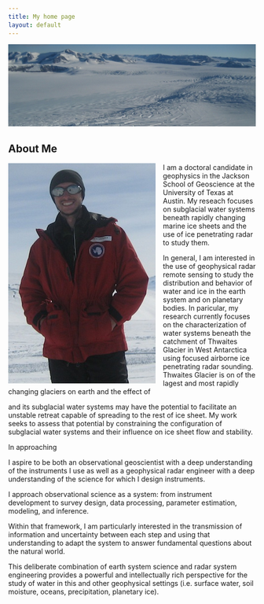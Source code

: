 ```yaml
---
title: My home page
layout: default
---
```


![Alt text](/images/ice.jpg)

## About Me

<div style="float: left;margin:0px 15px 0px 0px;"><img src="/images/picture.jpg" /> </div>

I am a doctoral candidate in geophysics in the Jackson School of Geoscience at the University of Texas at Austin.  My reseach focuses on subglacial water systems beneath  rapidly changing marine ice sheets and the use of ice penetrating radar to study them.  

In general, I am interested in the use of geophysical radar remote sensing to study the distribution and behavior of water and ice in the earth system and on planetary bodies. In paricular, my research currently focuses on the characterization of water systems beneath the catchment of Thwaites Glacier in West Antarctica using focused airborne ice penetrating radar sounding.  Thwaites Glacier is on of the lagest and most rapidly changing glaciers on earth and the effect of

and its subglacial water systems may have the potential to facilitate an unstable retreat capable of spreading to the rest of ice sheet.  My work seeks to assess that potential by constraining the configuration of subglacial water systems and their influence on ice sheet flow and stability.

In approaching 

I aspire to be both an observational geoscientist with a deep understanding of the instruments I use as well as a geophysical radar engineer with a deep understanding of the science for which I design instruments. 

I approach observational science as a system: from instrument development to survey design, data processing, parameter estimation, modeling, and inference. 

Within that framework, I am particularly interested in the transmission of information and uncertainty between each step and using that understanding to adapt the system to answer fundamental questions about the natural world. 

This deliberate combination of earth system science and radar system engineering provides a powerful and intellectually rich perspective for the study of water in this and other geophysical settings (i.e. surface water, soil moisture, oceans, precipitation, planetary ice).

